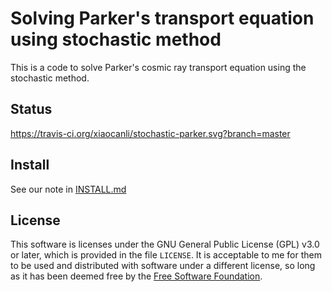 Solving Parker's transport equation using stochastic method
================

This is a code to solve Parker's cosmic ray transport equation using the
stochastic method.

## Status
https://travis-ci.org/xiaocanli/stochastic-parker.svg?branch=master

## Install
See our note in [INSTALL.md](INSTALL.md)


## License

This software is licenses under the GNU General Public License (GPL)
v3.0 or later, which is provided in the file `LICENSE`. It is
acceptable to me for them to be used and distributed with software
under a different license, so long as it has been deemed free by the
[Free Software Foundation](https://www.gnu.org/licenses/license-list.html).
